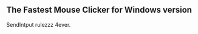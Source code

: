 The Fastest Mouse Clicker for Windows version
-----------------------------------------------------

SendIntput rulezzz 4ever.
